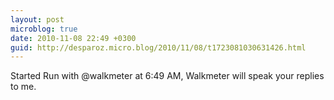 ```yaml
---
layout: post
microblog: true
date: 2010-11-08 22:49 +0300
guid: http://desparoz.micro.blog/2010/11/08/t1723081030631426.html
---
```

Started Run with @walkmeter at 6:49 AM, Walkmeter will speak your replies to me.
